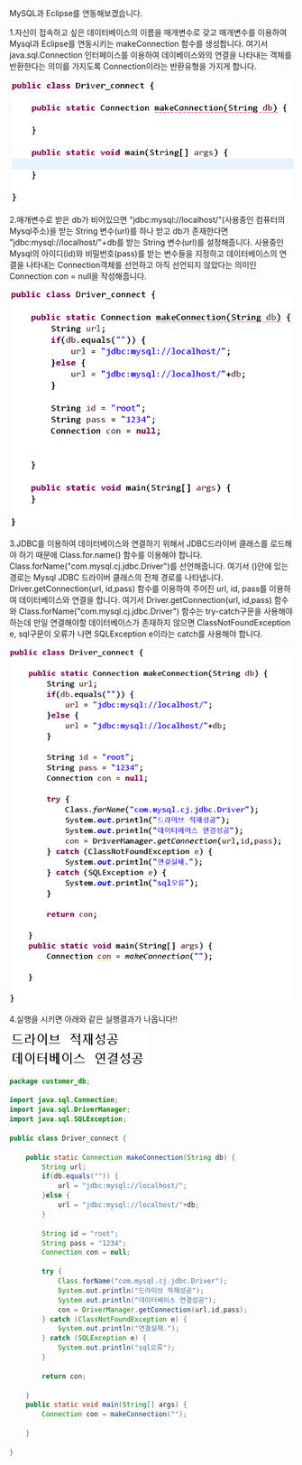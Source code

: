 MySQL과 Eclipse를 연동해보겠습니다.

1.자신이 접속하고 싶은 데이터베이스의 이름을 매개변수로 갖고 매개변수를 이용하여 Mysql과 Eclipse를 연동시키는 makeConnection 함수를 생성합니다. 여기서 java.sql.Connection 인터페이스를 이용하여 데이베이스와의 연결을 나타내는 객체를 반환한다는 의미를 가지도록 Connection이라는 반환유형을 가지게 합니다.

![실행 결과](https://github.com/junhyeok1667/JDBC-PROJECT-insurance-/blob/main/Day1/Day1-1.png)

2.매개변수로 받은 db가 비어있으면 "jdbc:mysql://localhost/"(사용중인 컴퓨터의 Mysql주소)을 받는 String 변수(url)를 하나 받고 db가 존재한다면 "jdbc:mysql://localhost/"+db를 받는 String 변수(url)를 설정해줍니다.
사용중인 Mysql의 아이디(id)와 비밀번호(pass)를 받는 변수들을 지정하고 데이터베이스의 연결을 나타내는 Connection객체를 선언하고 아직 선언되지 않았다는 의미인 Connection con = null을 작성해줍니다.

![실행 결과](https://github.com/junhyeok1667/JDBC-PROJECT-insurance-/blob/main/Day1-2.png)

3.JDBC를 이용하여 데이터베이스와 연결하기 위해서 JDBC드라이버 클래스를 로드해야 하기 때문에 Class.for.name() 함수를 이용해야 합니다. Class.forName("com.mysql.cj.jdbc.Driver")를 선언해줍니다. 여기서 ()안에 있는 경로는 Mysql JDBC 드라이버 클래스의 전체 경로를 나타냅니다.
Driver.getConnection(url, id,pass) 함수를 이용하여 주어진 url, id, pass를 이용하여 데이터베이스와 연결을 합니다.
여기서 Driver.getConnection(url, id,pass) 함수와  Class.forName("com.mysql.cj.jdbc.Driver") 함수는 try-catch구문을 사용해야 하는데 만일 연결해야할 데이터베이스가 존재하지 않으면 ClassNotFoundException e, sql구문이 오류가 나면 SQLException e이라는 catch를 사용해야 합니다.

![실행 결과](https://github.com/junhyeok1667/JDBC-PROJECT-insurance-/blob/main/Day1-3.png)

4.실행을 시키면 아래와 같은 실행결과가 나옵니다!!

![실행 결과](https://github.com/junhyeok1667/JDBC-PROJECT-insurance-/blob/main/Day1-4.png)




```java
package customer_db;

import java.sql.Connection;
import java.sql.DriverManager;
import java.sql.SQLException;

public class Driver_connect {
	
	public static Connection makeConnection(String db) {
		String url;
		if(db.equals("")) {
			url = "jdbc:mysql://localhost/";
		}else {
			url = "jdbc:mysql://localhost/"+db;
		}
		
		String id = "root";
		String pass = "1234";
		Connection con = null;
		
		try {
			Class.forName("com.mysql.cj.jdbc.Driver");
			System.out.println("드라이브 적재성공");
			System.out.println("데이터베이스 연결성공");
			con = DriverManager.getConnection(url,id,pass);
		} catch (ClassNotFoundException e) {
			System.out.println("연결실패.");
		} catch (SQLException e) {
			System.out.println("sql오류");
		}
		
		return con;
		
	}
	public static void main(String[] args) {
		Connection con = makeConnection("");

	}

}
